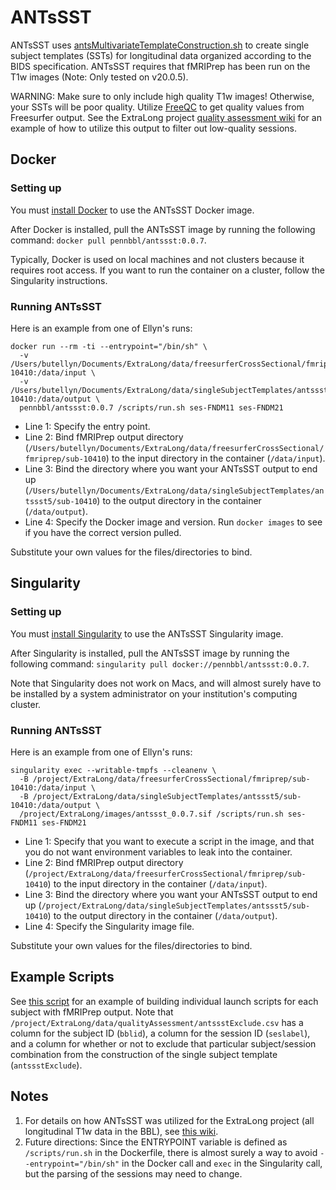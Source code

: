 # ANTsSST

ANTsSST uses [antsMultivariateTemplateConstruction.sh](https://github.com/ANTsX/ANTs/blob/master/Scripts/antsMultivariateTemplateConstruction.sh)
to create single subject
templates (SSTs) for longitudinal data organized according to the BIDS specification.
ANTsSST requires that fMRIPrep has been run on the T1w images (Note: Only tested on v20.0.5).

WARNING: Make sure to only include high quality T1w images! Otherwise, your
SSTs will be poor quality. Utilize [FreeQC](https://github.com/PennBBL/freeqc)
to get quality values from Freesurfer output. See the ExtraLong project
[quality assessment wiki](https://github.com/PennBBL/ExtraLong/wiki/1.-Quality-Assessment)
for an example of how to utilize this output to filter out low-quality sessions.

## Docker
### Setting up
You must [install Docker](https://docs.docker.com/get-docker/) to use the ANTsSST
Docker image.

After Docker is installed, pull the ANTsSST image by running the following command:
`docker pull pennbbl/antssst:0.0.7`.

Typically, Docker is used on local machines and not clusters because it requires
root access. If you want to run the container on a cluster, follow the Singularity
instructions.

### Running ANTsSST
Here is an example from one of Ellyn's runs:
```
docker run --rm -ti --entrypoint="/bin/sh" \
  -v /Users/butellyn/Documents/ExtraLong/data/freesurferCrossSectional/fmriprep/sub-10410:/data/input \
  -v /Users/butellyn/Documents/ExtraLong/data/singleSubjectTemplates/antssst5/sub-10410:/data/output \
  pennbbl/antssst:0.0.7 /scripts/run.sh ses-FNDM11 ses-FNDM21
```

- Line 1: Specify the entry point.
- Line 2: Bind fMRIPrep output directory (`/Users/butellyn/Documents/ExtraLong/data/freesurferCrossSectional/fmriprep/sub-10410`)
to the input directory in the container (`/data/input`).
- Line 3: Bind the directory where you want your ANTsSST output to end up
(`/Users/butellyn/Documents/ExtraLong/data/singleSubjectTemplates/antssst5/sub-10410`)
to the output directory in the container (`/data/output`).
- Line 4: Specify the Docker image and version. Run `docker images` to see if you
have the correct version pulled.

Substitute your own values for the files/directories to bind.

## Singularity
### Setting up
You must [install Singularity](https://singularity.lbl.gov/docs-installation) to
use the ANTsSST Singularity image.

After Singularity is installed, pull the ANTsSST image by running the following command:
`singularity pull docker://pennbbl/antssst:0.0.7`.

Note that Singularity does not work on Macs, and will almost surely have to be
installed by a system administrator on your institution's computing cluster.

### Running ANTsSST
Here is an example from one of Ellyn's runs:
```
singularity exec --writable-tmpfs --cleanenv \
  -B /project/ExtraLong/data/freesurferCrossSectional/fmriprep/sub-10410:/data/input \
  -B /project/ExtraLong/data/singleSubjectTemplates/antssst5/sub-10410:/data/output \
  /project/ExtraLong/images/antssst_0.0.7.sif /scripts/run.sh ses-FNDM11 ses-FNDM21
```

- Line 1: Specify that you want to execute a script in the image, and that you
do not want environment variables to leak into the container.
- Line 2: Bind fMRIPrep output directory (`/project/ExtraLong/data/freesurferCrossSectional/fmriprep/sub-10410`)
to the input directory in the container (`/data/input`).
- Line 3: Bind the directory where you want your ANTsSST output to end up
(`/project/ExtraLong/data/singleSubjectTemplates/antssst5/sub-10410`)
to the output directory in the container (`/data/output`).
- Line 4: Specify the Singularity image file.

Substitute your own values for the files/directories to bind.

## Example Scripts
See [this script](https://github.com/PennBBL/ExtraLong/blob/master/scripts/process/ANTsLong/submitANTsSST_v0.0.7.py)
for an example of building individual launch scripts for each subject with fMRIPrep output.
Note that `/project/ExtraLong/data/qualityAssessment/antssstExclude.csv` has a column
for the subject ID (`bblid`), a column for the session ID (`seslabel`), and a
column for whether or not to exclude that particular subject/session combination
from the construction of the single subject template (`antssstExclude`).

## Notes
1. For details on how ANTsSST was utilized for the ExtraLong project (all
longitudinal T1w data in the BBL), see [this wiki](https://github.com/PennBBL/ExtraLong/wiki).
2. Future directions: Since the ENTRYPOINT variable is defined
as `/scripts/run.sh` in the Dockerfile, there is almost surely a way to avoid
`--entrypoint="/bin/sh"` in the Docker call and `exec` in the Singularity call,
but the parsing of the sessions may need to change.

